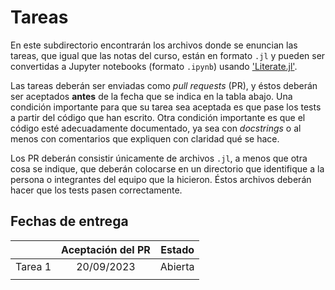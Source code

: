 # Tareas

En este subdirectorio encontrarán los archivos donde se enuncian las tareas, que igual que las notas del curso, están en formato `.jl` y pueden ser convertidas a Jupyter notebooks (formato `.ipynb`) usando ['Literate.jl'](https://github.com/fredrikekre/Literate.jl).

Las tareas deberán ser enviadas como *pull requests* (PR), y éstos deberán ser aceptados **antes** de la fecha que se indica en la tabla abajo. Una condición importante para que su tarea sea aceptada es que pase los tests a partir del código que han escrito. Otra condición importante es que el código esté adecuadamente documentado, ya sea con *docstrings* o al menos con comentarios que expliquen con claridad qué se hace.

Los PR deberán consistir únicamente de archivos `.jl`, a menos que otra cosa se indique, que deberán colocarse en un directorio que identifique a la persona o integrantes del equipo que la hicieron. Éstos archivos deberán hacer que los tests pasen correctamente.


## Fechas de entrega

|                     | Aceptación del PR    | Estado                   |
| :------------------ | :------------------: | :----------------------: |
| Tarea 1             | 20/09/2023           | Abierta                  |
|                     |                      |                          |
